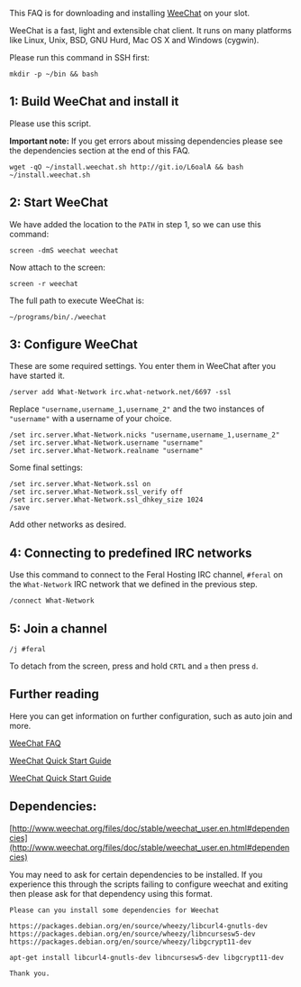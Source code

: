 
This FAQ is for downloading and installing [WeeChat](http://www.weechat.org/) on your slot.

WeeChat is a fast, light and extensible chat client. It runs on many platforms like Linux, Unix, BSD, GNU Hurd, Mac OS X and Windows (cygwin). 

Please run this command in SSH first:

~~~
mkdir -p ~/bin && bash
~~~

1: Build WeeChat and install it
---

Please use this script.

**Important note:** If you get errors about missing dependencies please see the dependencies section at the end of this FAQ.

~~~
wget -qO ~/install.weechat.sh http://git.io/L6oalA && bash ~/install.weechat.sh
~~~

2: Start WeeChat
---

We have added the location to the `PATH` in step 1, so we can use this command:

~~~
screen -dmS weechat weechat
~~~

Now attach to the screen:

~~~
screen -r weechat
~~~

The full path to execute WeeChat is:

~~~
~/programs/bin/./weechat
~~~

3: Configure WeeChat
---

These are some required settings. You enter them in WeeChat after you have started it.

~~~
/server add What-Network irc.what-network.net/6697 -ssl
~~~

Replace  `"username,username_1,username_2"` and the two  instances of `"username"` with a username of your  choice.

~~~
/set irc.server.What-Network.nicks "username,username_1,username_2"
/set irc.server.What-Network.username "username"
/set irc.server.What-Network.realname "username"
~~~

Some final settings:

~~~
/set irc.server.What-Network.ssl on
/set irc.server.What-Network.ssl_verify off
/set irc.server.What-Network.ssl_dhkey_size 1024
/save
~~~

Add other networks as desired.

4: Connecting to predefined IRC networks
---

Use this command to connect to the Feral Hosting IRC channel,  `#feral` on the `What-Network`  IRC network that we defined in the previous step.

~~~
/connect What-Network
~~~

5: Join a channel
---

~~~
/j #feral
~~~

To detach from the screen, press and hold `CRTL` and `a` then press `d`.

Further reading
---

Here you can get information on further configuration, such as auto join and more.

[WeeChat FAQ](http://www.weechat.org/files/doc/weechat_faq.en.html)

[WeeChat Quick Start Guide](http://www.weechat.org/files/doc/stable/weechat_quickstart.en.html)

[WeeChat Quick Start Guide](http://www.weechat.org/files/doc/stable/weechat_user.en.html)


Dependencies:
---

[http://www.weechat.org/files/doc/stable/weechat_user.en.html#dependencies](http://www.weechat.org/files/doc/stable/weechat_user.en.html#dependencies)

You may need to ask for certain dependencies to be installed. If you experience this through the scripts failing to configure  weechat and exiting then please ask for that dependency using this format.

~~~
Please can you install some dependencies for Weechat

https://packages.debian.org/en/source/wheezy/libcurl4-gnutls-dev
https://packages.debian.org/en/source/wheezy/libncursesw5-dev
https://packages.debian.org/en/source/wheezy/libgcrypt11-dev

apt-get install libcurl4-gnutls-dev libncursesw5-dev libgcrypt11-dev

Thank you.
~~~




